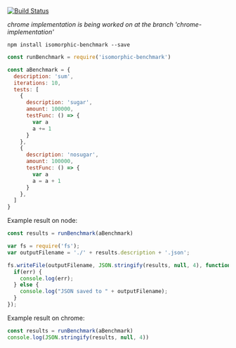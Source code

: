 [![Build Status](https://travis-ci.org/MarcoWorms/isomorphic-benchmark.svg?branch=master)](https://travis-ci.org/MarcoWorms/isomorphic-benchmark)

*chrome implementation is being worked on at the branch 'chrome-implementation'*

`npm install isomorphic-benchmark --save`

```javascript
const runBenchmark = require('isomorphic-benchmark')

const aBenchmark = {
  description: 'sum',
  iterations: 10,
  tests: [
    {
      description: 'sugar',
      amount: 100000,
      testFunc: () => {
        var a
        a += 1
      }
    },
    {
      description: 'nosugar',
      amount: 100000,
      testFunc: () => {
        var a
        a = a + 1
      }
    },
  ]
}
```

Example result on node:
```javascript
const results = runBenchmark(aBenchmark)

var fs = require('fs');
var outputFilename = './' + results.description + '.json';

fs.writeFile(outputFilename, JSON.stringify(results, null, 4), function(err) {
  if(err) {
    console.log(err);
  } else {
    console.log("JSON saved to " + outputFilename);
  }
});
```

Example result on chrome:
```javascript
const results = runBenchmark(aBenchmark)
console.log(JSON.stringify(results, null, 4))
```
